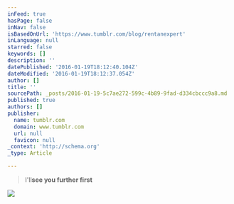 ```yaml
---
inFeed: true
hasPage: false
inNav: false
isBasedOnUrl: 'https://www.tumblr.com/blog/rentanexpert'
inLanguage: null
starred: false
keywords: []
description: ''
datePublished: '2016-01-19T18:12:40.104Z'
dateModified: '2016-01-19T18:12:37.054Z'
author: []
title: ''
sourcePath: _posts/2016-01-19-5c7ae272-599c-4b89-9fad-d334cbccc9a8.md
published: true
authors: []
publisher:
  name: tumblr.com
  domain: www.tumblr.com
  url: null
  favicon: null
_context: 'http://schema.org'
_type: Article

---
```

> I'll**see you further first**

![](https://s3-us-west-2.amazonaws.com/the-grid-img/p/619bccb0cd5f406ceafb1dbe2eb572ee2dda9f0e.gif)